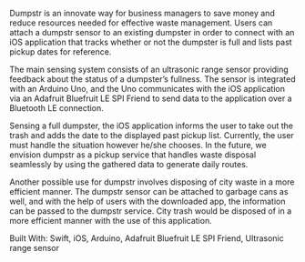 Dumpstr is an innovate way for business managers to save money and reduce resources needed for effective waste management. Users can attach a dumpstr sensor to an existing dumpster in order to connect with an iOS application that tracks whether or not the dumpster is full and lists past pickup dates for reference.

The main sensing system consists of an ultrasonic range sensor providing feedback about the status of a dumpster’s fullness. The sensor is integrated with an Arduino Uno, and the Uno communicates with the iOS application via an Adafruit Bluefruit LE SPI Friend to send data to the application over a Bluetooth LE connection.

Sensing a full dumpster, the iOS application informs the user to take out the trash and adds the date to the displayed past pickup list. Currently, the user must handle the situation however he/she chooses. In the future, we envision dumpstr as a pickup service that handles waste disposal seamlessly by using the gathered data to generate daily routes.  

Another possible use for dumpstr involves disposing of city waste in a more efficient manner. The dumpstr sensor can be attached to garbage cans as well, and with the help of users with the downloaded app, the information can be passed to the dumpstr service. City trash would be disposed of in a more efficient manner with the use of this application.      

Built With: Swift, iOS, Arduino, Adafruit Bluefruit LE SPI Friend, Ultrasonic range sensor
